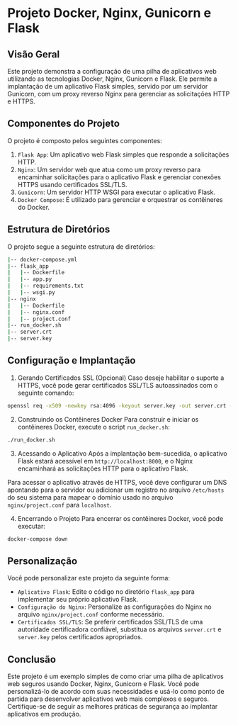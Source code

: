 # Projeto Docker, Nginx, Gunicorn e Flask
## Visão Geral

Este projeto demonstra a configuração de uma pilha de aplicativos web utilizando as tecnologias Docker, Nginx, Gunicorn e Flask. Ele permite a implantação de um aplicativo Flask simples, servido por um servidor Gunicorn, com um proxy reverso Nginx para gerenciar as solicitações HTTP e HTTPS.

## Componentes do Projeto

O projeto é composto pelos seguintes componentes:
1. `Flask App`: Um aplicativo web Flask simples que responde a solicitações HTTP.
2. `Nginx`: Um servidor web que atua como um proxy reverso para encaminhar solicitações para o aplicativo Flask e gerenciar conexões HTTPS usando certificados SSL/TLS.
3. `Gunicorn`: Um servidor HTTP WSGI para executar o aplicativo Flask.
4. `Docker Compose`: É utilizado para gerenciar e orquestrar os contêineres do Docker.

## Estrutura de Diretórios
O projeto segue a seguinte estrutura de diretórios:

```bash
|-- docker-compose.yml
|-- flask_app
|   |-- Dockerfile
|   |-- app.py
|   |-- requirements.txt
|   |-- wsgi.py
|-- nginx
|   |-- Dockerfile
|   |-- nginx.conf
|   |-- project.conf
|-- run_docker.sh
|-- server.crt
|-- server.key
```
## Configuração e Implantação
1. Gerando Certificados SSL (Opcional)
Caso deseje habilitar o suporte a HTTPS, você pode gerar certificados SSL/TLS autoassinados com o seguinte comando:

```bash
openssl req -x509 -newkey rsa:4096 -keyout server.key -out server.crt -days 365 -nodes
```
2. Construindo os Contêineres Docker
Para construir e iniciar os contêineres Docker, execute o script `run_docker.sh`:

```bash
./run_docker.sh
```
3. Acessando o Aplicativo
Após a implantação bem-sucedida, o aplicativo Flask estará acessível em `http://localhost:8000`, e o Nginx encaminhará as solicitações HTTP para o aplicativo Flask.

Para acessar o aplicativo através de HTTPS, você deve configurar um DNS apontando para o servidor ou adicionar um registro no arquivo `/etc/hosts` do seu sistema para mapear o domínio usado no arquivo `nginx/project.conf` para `localhost`.

4. Encerrando o Projeto
Para encerrar os contêineres Docker, você pode executar:

```bash
docker-compose down
```

## Personalização
Você pode personalizar este projeto da seguinte forma:

- `Aplicativo Flask`: Edite o código no diretório `flask_app` para implementar seu próprio aplicativo Flask.
- `Configuração do Nginx`: Personalize as configurações do Nginx no arquivo `nginx/project.conf` conforme necessário.
- `Certificados SSL/TLS`: Se preferir certificados SSL/TLS de uma autoridade certificadora confiável, substitua os arquivos `server.crt` e `server.key` pelos certificados apropriados.

## Conclusão
Este projeto é um exemplo simples de como criar uma pilha de aplicativos web seguros usando Docker, Nginx, Gunicorn e Flask. Você pode personalizá-lo de acordo com suas necessidades e usá-lo como ponto de partida para desenvolver aplicativos web mais complexos e seguros. Certifique-se de seguir as melhores práticas de segurança ao implantar aplicativos em produção.
